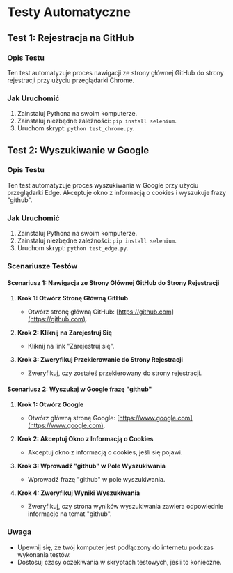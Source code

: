 # Testy Automatyczne

## Test 1: Rejestracja na GitHub

### Opis Testu
Ten test automatyzuje proces nawigacji ze strony głównej GitHub do strony rejestracji przy użyciu przeglądarki Chrome.

### Jak Uruchomić
1. Zainstaluj Pythona na swoim komputerze.
2. Zainstaluj niezbędne zależności: `pip install selenium`.
3. Uruchom skrypt: `python test_chrome.py`.

## Test 2: Wyszukiwanie w Google

### Opis Testu
Ten test automatyzuje proces wyszukiwania w Google przy użyciu przeglądarki Edge. Akceptuje okno z informacją o cookies i wyszukuje frazy "github".

### Jak Uruchomić
1. Zainstaluj Pythona na swoim komputerze.
2. Zainstaluj niezbędne zależności: `pip install selenium`.
3. Uruchom skrypt: `python test_edge.py`.

### Scenariusze Testów

#### Scenariusz 1: Nawigacja ze Strony Głównej GitHub do Strony Rejestracji

1. **Krok 1: Otwórz Stronę Główną GitHub**
   - Otwórz stronę główną GitHub: [https://github.com](https://github.com).

2. **Krok 2: Kliknij na Zarejestruj Się**
   - Kliknij na link "Zarejestruj się".

3. **Krok 3: Zweryfikuj Przekierowanie do Strony Rejestracji**
   - Zweryfikuj, czy zostałeś przekierowany do strony rejestracji.

#### Scenariusz 2: Wyszukaj w Google frazę "github"

1. **Krok 1: Otwórz Google**
   - Otwórz główną stronę Google: [https://www.google.com](https://www.google.com).

2. **Krok 2: Akceptuj Okno z Informacją o Cookies**
   - Akceptuj okno z informacją o cookies, jeśli się pojawi.

3. **Krok 3: Wprowadź "github" w Pole Wyszukiwania**
   - Wprowadź frazę "github" w pole wyszukiwania.

4. **Krok 4: Zweryfikuj Wyniki Wyszukiwania**
   - Zweryfikuj, czy strona wyników wyszukiwania zawiera odpowiednie informacje na temat "github".

### Uwaga
- Upewnij się, że twój komputer jest podłączony do internetu podczas wykonania testów.
- Dostosuj czasy oczekiwania w skryptach testowych, jeśli to konieczne.
